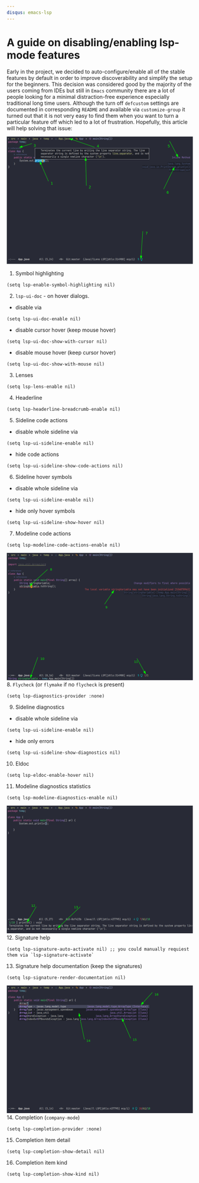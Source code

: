```yaml
---
disqus: emacs-lsp
---
```


# A guide on disabling/enabling lsp-mode features

Early in the project, we decided to auto-configure/enable all of the stable
features by default in order to improve discoverability and simplify the setup
for the beginners. This decision was considered good by the majority of the
users coming from IDEs but still in `Emacs` community there are a lot of people
looking for a minimal distraction-free experience especially traditional long
time users. Although the turn off `defcustom` settings are documented in
corresponding `README` and available via `customize-group` it turned out that it
is not very easy to find them when you want to turn a particular feature off
which led to a lot of frustration. Hopefully, this article will help solving
that issue:

![Turn Off 1](images/turn-off-1.png "turn off 1")
1. Symbol highlighting
``` elisp
(setq lsp-enable-symbol-highlighting nil)
```
2. `lsp-ui-doc` - on hover dialogs.
* disable via
```
(setq lsp-ui-doc-enable nil)
```
* disable cursor hover (keep mouse hover)
``` elisp
(setq lsp-ui-doc-show-with-cursor nil)
```
* disable mouse hover (keep cursor hover)
``` elisp
(setq lsp-ui-doc-show-with-mouse nil)
```
3. Lenses
``` elisp
(setq lsp-lens-enable nil)
```
4. Headerline
``` elisp
(setq lsp-headerline-breadcrumb-enable nil)
```
5. Sideline code actions
* disable whole sideline via
``` elisp
(setq lsp-ui-sideline-enable nil)
```
* hide code actions
``` elisp
(setq lsp-ui-sideline-show-code-actions nil)
```
6. Sideline hover symbols
* disable whole sideline via
``` elisp
(setq lsp-ui-sideline-enable nil)
```
* hide only hover symbols
``` elisp
(setq lsp-ui-sideline-show-hover nil)
```
7. Modeline code actions
``` elisp
(setq lsp-modeline-code-actions-enable nil)
```
![Turn Off 2](images/turn-off-2.png "turn off 2")
8. `Flycheck` (or `flymake` if no `flycheck` is present)
``` elisp
(setq lsp-diagnostics-provider :none)
```
9. Sideline diagnostics
* disable whole sideline via
``` elisp
(setq lsp-ui-sideline-enable nil)
```
* hide only errors
``` elisp
(setq lsp-ui-sideline-show-diagnostics nil)
```
10. Eldoc
``` elisp
(setq lsp-eldoc-enable-hover nil)
```
11. Modeline diagnostics statistics
``` elisp
(setq lsp-modeline-diagnostics-enable nil)
```
![Turn Off 3](images/turn-off-3.png "turn off 3")
12. Signature help
``` elisp
(setq lsp-signature-auto-activate nil) ;; you could manually requiest them via `lsp-signature-activate`
```
13. Signature help documentation (keep the signatures)
``` elisp
(setq lsp-signature-render-documentation nil)
```
![Turn Off 4](images/turn-off-4.png "turn off 4")
14. Completion (`company-mode`)
``` elisp
(setq lsp-completion-provider :none)
```
15. Completion item detail
``` elisp
(setq lsp-completion-show-detail nil)
```
16. Completion item kind
``` elisp
(setq lsp-completion-show-kind nil)
```
